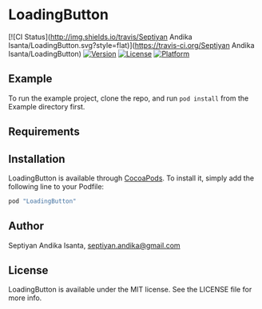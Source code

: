 # LoadingButton

[![CI Status](http://img.shields.io/travis/Septiyan Andika Isanta/LoadingButton.svg?style=flat)](https://travis-ci.org/Septiyan Andika Isanta/LoadingButton)
[![Version](https://img.shields.io/cocoapods/v/LoadingButton.svg?style=flat)](http://cocoapods.org/pods/LoadingButton)
[![License](https://img.shields.io/cocoapods/l/LoadingButton.svg?style=flat)](http://cocoapods.org/pods/LoadingButton)
[![Platform](https://img.shields.io/cocoapods/p/LoadingButton.svg?style=flat)](http://cocoapods.org/pods/LoadingButton)

## Example

To run the example project, clone the repo, and run `pod install` from the Example directory first.

## Requirements

## Installation

LoadingButton is available through [CocoaPods](http://cocoapods.org). To install
it, simply add the following line to your Podfile:

```ruby
pod "LoadingButton"
```

## Author

Septiyan Andika Isanta, septiyan.andika@gmail.com

## License

LoadingButton is available under the MIT license. See the LICENSE file for more info.
